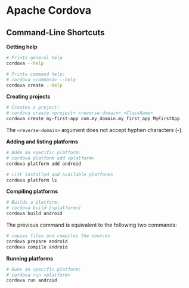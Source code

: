 Apache Cordova
==============

## Command-Line Shortcuts

**Getting help**
```bash
# Prints general help
cordova --help

# Prints command help:
# cordova <command> --help
cordova create --help
```

**Creating projects**
```bash
# Creates a project:
# cordova create <project> <reverse-domain> <ClassName>
cordova create my-first-app com.my_domain.my_first_app MyFirstApp
```

The `<reverse-domain>` argument does not accept hyphen characters (-).

**Adding and listing platforms**
```bash
# Adds an specific platform:
# cordova platform add <platform>
cordova platform add android

# List installed and available platforms
cordova platform ls
```

**Compiling platforms**
```bash
# Builds a platform:
# cordova build [<platform>]
cordova build android
```

The previous command is equivalent to the following two commands:
```bash
# copies files and compiles the sources
cordova prepare android
cordova compile android
```

**Running platforms**
```bash
# Runs an specific platform:
# cordova run <platform>
cordova run android
```
